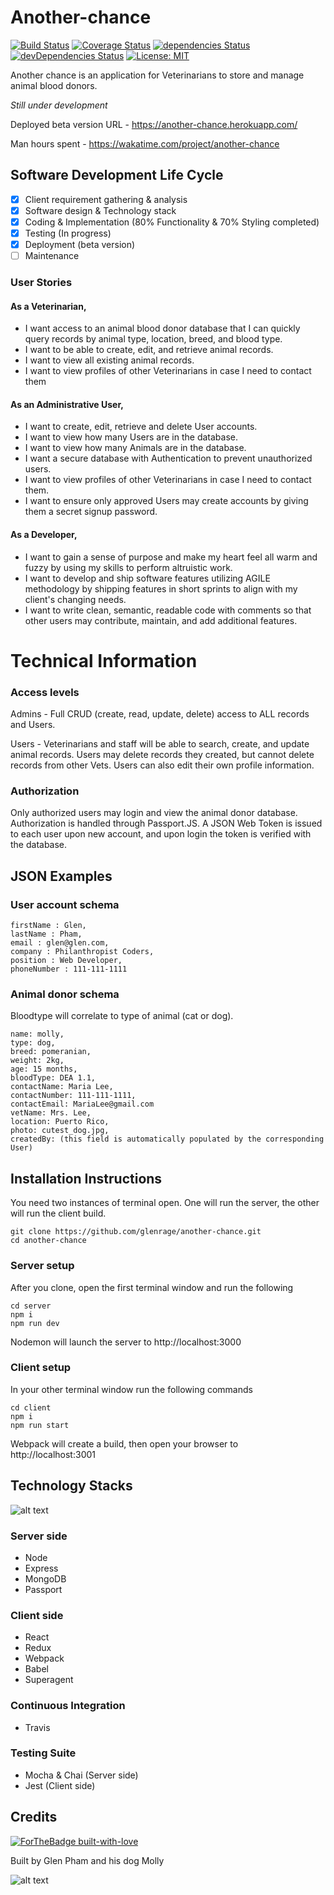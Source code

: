 # Another-chance

[![Build Status](https://travis-ci.org/glenrage/another-chance.svg?branch=master)](https://travis-ci.org/glenrage/another-chance)
[![Coverage Status](https://coveralls.io/repos/github/glenrage/another-chance/badge.svg?branch=master)](https://coveralls.io/github/glenrage/another-chance?branch=master)
[![dependencies Status](https://david-dm.org/expressjs/express/status.svg)](https://david-dm.org/expressjs/express)
[![devDependencies Status](https://david-dm.org/expressjs/express/dev-status.svg)](https://david-dm.org/expressjs/express?type=dev)
[![License: MIT](https://img.shields.io/badge/License-MIT-yellow.svg)](https://opensource.org/licenses/MIT)

Another chance is an application for Veterinarians to store and manage animal blood donors.

 *Still under development*

Deployed beta version URL - https://another-chance.herokuapp.com/

Man hours spent - https://wakatime.com/project/another-chance

## Software Development Life Cycle

- [x] Client requirement gathering & analysis
- [x] Software design & Technology stack
- [x] Coding & Implementation (80% Functionality & 70% Styling completed)
- [x] Testing (In progress)
- [x] Deployment (beta version)
- [ ] Maintenance

### User Stories

#### As a Veterinarian,
+ I want access to an animal blood donor database that I can quickly query records by animal type, location, breed, and blood type.
+ I want to be able to create, edit, and retrieve animal records.
+ I want to view all existing animal records.
+ I want to view profiles of other Veterinarians in case I need to contact them

#### As an Administrative User,
+ I want to create, edit, retrieve and delete User accounts.
+ I want to view how many Users are in the database.
+ I want to view how many Animals are in the database.
+ I want a secure database with Authentication to prevent unauthorized users.
+ I want to view profiles of other Veterinarians in case I need to contact them.
+ I want to ensure only approved Users may create accounts by giving them a secret signup password.

#### As a Developer,
+ I want to gain a sense of purpose and make my heart feel all warm and fuzzy by using my skills to perform altruistic work.
+ I want to develop and ship software features utilizing AGILE methodology by shipping features in short sprints to align with my client's changing needs.
+ I want to write clean, semantic, readable code with comments so that other users may contribute, maintain, and add additional features.

# Technical Information

### Access levels

Admins - Full CRUD (create, read, update, delete) access to ALL records and Users.

Users - Veterinarians and staff will be able to search, create, and update animal records. Users may delete records they created, but cannot delete records from other Vets. Users can also edit their own profile information.

### Authorization

Only authorized users may login and view the animal donor database. Authorization is handled through Passport.JS. A JSON Web Token is issued to each user upon new account, and upon login the token is verified with the database.

## JSON Examples

### User account schema

```
firstName : Glen,
lastName : Pham,
email : glen@glen.com,
company : Philanthropist Coders,
position : Web Developer,
phoneNumber : 111-111-1111
```

### Animal donor schema
Bloodtype will correlate to type of animal (cat or dog).

```
name: molly,
type: dog,
breed: pomeranian,
weight: 2kg,
age: 15 months,
bloodType: DEA 1.1,
contactName: Maria Lee,
contactNumber: 111-111-1111,
contactEmail: MariaLee@gmail.com
vetName: Mrs. Lee,
location: Puerto Rico,
photo: cutest_dog.jpg,
createdBy: (this field is automatically populated by the corresponding User)
```

## Installation Instructions

You need two instances of terminal open. One will run the server, the other will run the client build.

```
git clone https://github.com/glenrage/another-chance.git
cd another-chance
```
### Server setup
After you clone, open the first terminal window and run the following
```
cd server
npm i
npm run dev
```
Nodemon will launch the server to http://localhost:3000

### Client setup

In your other terminal window run the following commands
```
cd client
npm i
npm run start
```
Webpack will create a build, then open your browser to http://localhost:3001

## Technology Stacks
![alt text](http://res.cloudinary.com/glenrage/image/upload/v1502997811/mern_nobysk.gif)

### Server side
* Node
* Express
* MongoDB
* Passport

### Client side
* React
* Redux
* Webpack
* Babel
* Superagent

### Continuous Integration
* Travis

### Testing Suite
* Mocha & Chai (Server side)
* Jest (Client side)

## Credits
[![ForTheBadge built-with-love](http://ForTheBadge.com/images/badges/built-with-love.svg)](https://GitHub.com/glenrage/)


Built by Glen Pham and his dog Molly

![alt text](http://res.cloudinary.com/glenrage/image/upload/c_scale,w_394/v1501914520/mollyboo_dptv9k.jpg)
